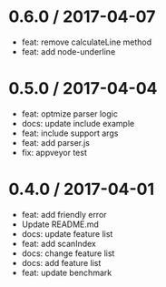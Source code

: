 
0.6.0 / 2017-04-07
==================

  * feat: remove calculateLine method
  * feat: add node-underline

0.5.0 / 2017-04-04
==================

  * feat: optmize parser logic
  * docs: update include example
  * feat: include support args
  * feat: add parser.js
  * fix: appveyor test

0.4.0 / 2017-04-01
==================

  * feat: add friendly error
  * Update README.md
  * docs: update feature list
  * feat: add scanIndex
  * docs: change feature list
  * docs: add feature list
  * feat: update benchmark
